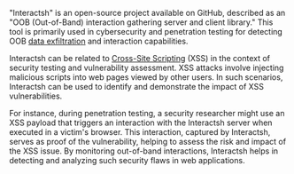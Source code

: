 "Interactsh" is an open-source project available on GitHub, described as an "OOB (Out-of-Band) interaction gathering server and client library." This tool is primarily used in cybersecurity and penetration testing for detecting OOB [data exfiltration](../security/exfil.md) and interaction capabilities. 

Interactsh can be related to [Cross-Site Scripting](../web/xss.md) (XSS) in the context of security testing and vulnerability assessment. XSS attacks involve injecting malicious scripts into web pages viewed by other users. In such scenarios, Interactsh can be used to identify and demonstrate the impact of XSS vulnerabilities.

For instance, during penetration testing, a security researcher might use an XSS payload that triggers an interaction with the Interactsh server when executed in a victim's browser. This interaction, captured by Interactsh, serves as proof of the vulnerability, helping to assess the risk and impact of the XSS issue. By monitoring out-of-band interactions, Interactsh helps in detecting and analyzing such security flaws in web applications.

